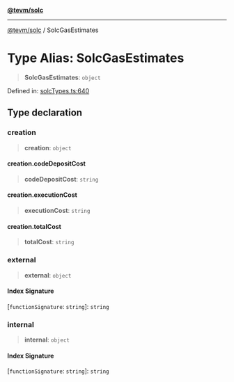 [**@tevm/solc**](../README.md)

***

[@tevm/solc](../globals.md) / SolcGasEstimates

# Type Alias: SolcGasEstimates

> **SolcGasEstimates**: `object`

Defined in: [solcTypes.ts:640](https://github.com/evmts/tevm-monorepo/blob/main/bundler-packages/solc/src/solcTypes.ts#L640)

## Type declaration

### creation

> **creation**: `object`

#### creation.codeDepositCost

> **codeDepositCost**: `string`

#### creation.executionCost

> **executionCost**: `string`

#### creation.totalCost

> **totalCost**: `string`

### external

> **external**: `object`

#### Index Signature

\[`functionSignature`: `string`\]: `string`

### internal

> **internal**: `object`

#### Index Signature

\[`functionSignature`: `string`\]: `string`
